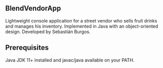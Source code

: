 ## BlendVendorApp

Lightweight console application for a street vendor who sells fruit drinks and manages his inventory. 
Implemented in Java with an object-oriented design. 
Developed by Sebastián Burgos.

## Prerequisites

Java JDK 11+ installed and javac/java available on your PATH.
